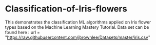 # Classification-of-Iris-flowers

This demonstrates the classification ML algorithms applied on Iris flower types based on the Machine Learning Mastery Tutorial. Data set can be found here : url = "https://raw.githubusercontent.com/jbrownlee/Datasets/master/iris.csv"
